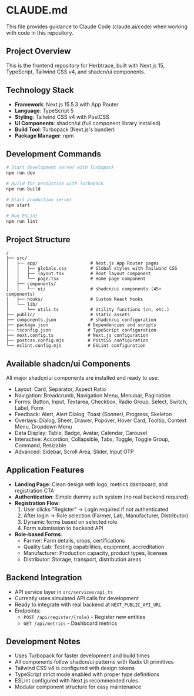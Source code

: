 # CLAUDE.md

This file provides guidance to Claude Code (claude.ai/code) when working with code in this repository.

## Project Overview

This is the frontend repository for Herbtrace, built with Next.js 15, TypeScript, Tailwind CSS v4, and shadcn/ui components.

## Technology Stack

- **Framework**: Next.js 15.5.3 with App Router
- **Language**: TypeScript 5
- **Styling**: Tailwind CSS v4 with PostCSS
- **UI Components**: shadcn/ui (full component library installed)
- **Build Tool**: Turbopack (Next.js's bundler)
- **Package Manager**: npm

## Development Commands

```bash
# Start development server with Turbopack
npm run dev

# Build for production with Turbopack
npm run build

# Start production server
npm start

# Run ESLint
npm run lint
```

## Project Structure

```
/
├── src/
│   ├── app/                    # Next.js App Router pages
│   │   ├── globals.css         # Global styles with Tailwind CSS
│   │   ├── layout.tsx          # Root layout component
│   │   └── page.tsx            # Home page component
│   ├── components/
│   │   └── ui/                 # shadcn/ui components (45+ components)
│   ├── hooks/                  # Custom React hooks
│   └── lib/
│       └── utils.ts            # Utility functions (cn, etc.)
├── public/                     # Static assets
├── components.json             # shadcn/ui configuration
├── package.json               # Dependencies and scripts
├── tsconfig.json              # TypeScript configuration
├── next.config.ts             # Next.js configuration
├── postcss.config.mjs         # PostCSS configuration
└── eslint.config.mjs          # ESLint configuration
```

## Available shadcn/ui Components

All major shadcn/ui components are installed and ready to use:
- Layout: Card, Separator, Aspect Ratio
- Navigation: Breadcrumb, Navigation Menu, Menubar, Pagination
- Forms: Button, Input, Textarea, Checkbox, Radio Group, Select, Switch, Label, Form
- Feedback: Alert, Alert Dialog, Toast (Sonner), Progress, Skeleton
- Overlays: Dialog, Sheet, Drawer, Popover, Hover Card, Tooltip, Context Menu, Dropdown Menu
- Data Display: Table, Badge, Avatar, Calendar, Carousel
- Interactive: Accordion, Collapsible, Tabs, Toggle, Toggle Group, Command, Resizable
- Advanced: Sidebar, Scroll Area, Slider, Input OTP

## Application Features

- **Landing Page**: Clean design with logo, metrics dashboard, and registration CTA
- **Authentication**: Simple dummy auth system (no real backend required)
- **Registration Flow**:
  1. User clicks "Register" → Login required if not authenticated
  2. After login → Role selection (Farmer, Lab, Manufacturer, Distributor)
  3. Dynamic forms based on selected role
  4. Form submission to backend API
- **Role-based Forms**:
  - Farmer: Farm details, crops, certifications
  - Quality Lab: Testing capabilities, equipment, accreditation
  - Manufacturer: Production capacity, product types, licenses
  - Distributor: Storage, transport, distribution areas

## Backend Integration

- API service layer in `src/services/api.ts`
- Currently uses simulated API calls for development
- Ready to integrate with real backend at `NEXT_PUBLIC_API_URL`
- Endpoints:
  - `POST /api/register/{role}` - Register new entities
  - `GET /api/metrics` - Dashboard metrics

## Development Notes

- Uses Turbopack for faster development and build times
- All components follow shadcn/ui patterns with Radix UI primitives
- Tailwind CSS v4 is configured with design tokens
- TypeScript strict mode enabled with proper type definitions
- ESLint configured with Next.js recommended rules
- Modular component structure for easy maintenance